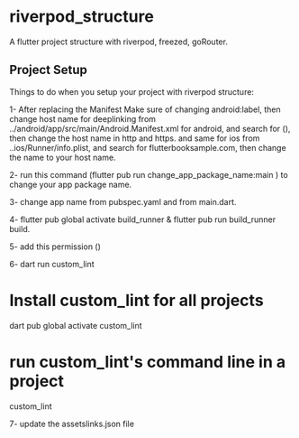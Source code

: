 # riverpod_structure
A flutter project structure with riverpod, freezed, goRouter.

## Project Setup

Things to do when you setup your project with riverpod structure:

1- After replacing the Manifest Make sure of changing android:label, then change host name for deeplinking from ../android/app/src/main/Android.Manifest.xml for android, and search for (<!-- Deep linking -->),
then change the host name in http and https.
and same for ios from ..ios/Runner/info.plist, and search for flutterbooksample.com, then change the name to your host name.

2- run this command (flutter pub run change_app_package_name:main <your new package name>)  to change your app package name.

3- change app name from pubspec.yaml and from main.dart.

4- flutter pub global activate build_runner & flutter pub run build_runner build.

5- add this permission (<uses-permission android:name="android.permission.INTERNET"/>)

6- 
dart run custom_lint
# Install custom_lint for all projects
dart pub global activate custom_lint
# run custom_lint's command line in a project
custom_lint

7- update the assetslinks.json file
